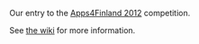 Our entry to the [Apps4Finland 2012](http://apps4finland.fi/) competition.

See [the wiki](https://github.com/reitti/reittiopas/wiki) for more information.
